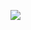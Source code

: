 ![](https://automationghana.com/wp-content/uploads/2024/08/fire-alarm-on-the-wall-emergency-of-fire-alarm-or-alert-or-bell-warning-equipment-.jpg)
